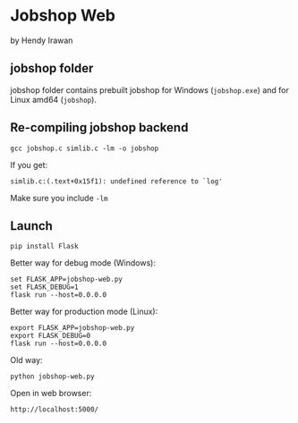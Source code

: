 # Jobshop Web

by Hendy Irawan

## jobshop folder

jobshop folder contains prebuilt jobshop for Windows (`jobshop.exe`) and
for Linux amd64 (`jobshop`).

## Re-compiling jobshop backend

    gcc jobshop.c simlib.c -lm -o jobshop

If you get:

    simlib.c:(.text+0x15f1): undefined reference to `log'

Make sure you include `-lm`

## Launch

    pip install Flask

Better way for debug mode (Windows):

    set FLASK_APP=jobshop-web.py
    set FLASK_DEBUG=1
    flask run --host=0.0.0.0

Better way for production mode (Linux):

    export FLASK_APP=jobshop-web.py
    export FLASK_DEBUG=0
    flask run --host=0.0.0.0

Old way:

    python jobshop-web.py

Open in web browser:

    http://localhost:5000/
